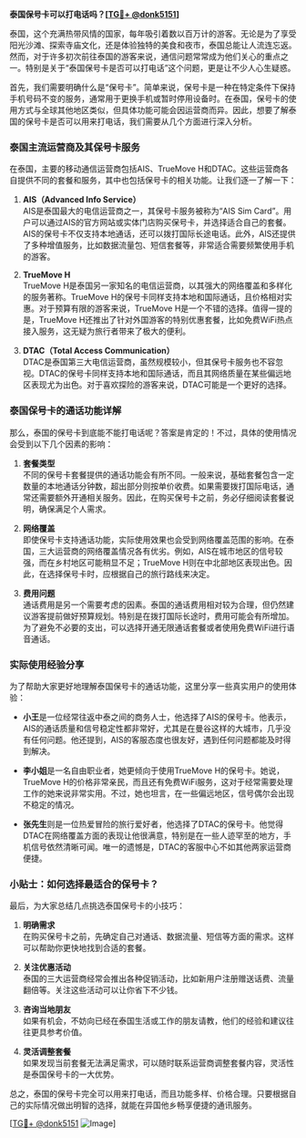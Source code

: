 **泰国保号卡可以打电话吗？[[TG💪+ @donk5151](https://t.me/s/donk5151)]**

泰国，这个充满热带风情的国家，每年吸引着数以百万计的游客。无论是为了享受阳光沙滩、探索寺庙文化，还是体验独特的美食和夜市，泰国总能让人流连忘返。然而，对于许多初次前往泰国的游客来说，通信问题常常成为他们关心的重点之一。特别是关于“泰国保号卡是否可以打电话”这个问题，更是让不少人心生疑惑。

首先，我们需要明确什么是“保号卡”。简单来说，保号卡是一种在特定条件下保持手机号码不变的服务，通常用于更换手机或暂时停用设备时。在泰国，保号卡的使用方式与全球其他地区类似，但具体功能可能会因运营商而异。因此，想要了解泰国的保号卡是否可以用来打电话，我们需要从几个方面进行深入分析。

### 泰国主流运营商及其保号卡服务

在泰国，主要的移动通信运营商包括AIS、TrueMove H和DTAC。这些运营商各自提供不同的套餐和服务，其中也包括保号卡的相关功能。让我们逐一了解一下：

1. **AIS（Advanced Info Service）**  
   AIS是泰国最大的电信运营商之一，其保号卡服务被称为“AIS Sim Card”。用户可以通过AIS的官方网站或实体门店购买保号卡，并选择适合自己的套餐。AIS的保号卡不仅支持本地通话，还可以拨打国际长途电话。此外，AIS还提供了多种增值服务，比如数据流量包、短信套餐等，非常适合需要频繁使用手机的游客。

2. **TrueMove H**  
   TrueMove H是泰国另一家知名的电信运营商，以其强大的网络覆盖和多样化的服务著称。TrueMove H的保号卡同样支持本地和国际通话，且价格相对实惠。对于预算有限的游客来说，TrueMove H是一个不错的选择。值得一提的是，TrueMove H还推出了针对外国游客的特别优惠套餐，比如免费WiFi热点接入服务，这无疑为旅行者带来了极大的便利。

3. **DTAC（Total Access Communication）**  
   DTAC是泰国第三大电信运营商，虽然规模较小，但其保号卡服务也不容忽视。DTAC的保号卡同样支持本地和国际通话，而且其网络质量在某些偏远地区表现尤为出色。对于喜欢探险的游客来说，DTAC可能是一个更好的选择。

### 泰国保号卡的通话功能详解

那么，泰国的保号卡到底能不能打电话呢？答案是肯定的！不过，具体的使用情况会受到以下几个因素的影响：

1. **套餐类型**  
   不同的保号卡套餐提供的通话功能会有所不同。一般来说，基础套餐包含一定数量的本地通话分钟数，超出部分则按单价收费。如果需要拨打国际电话，通常还需要额外开通相关服务。因此，在购买保号卡之前，务必仔细阅读套餐说明，确保满足个人需求。

2. **网络覆盖**  
   即使保号卡支持通话功能，实际使用效果也会受到网络覆盖范围的影响。在泰国，三大运营商的网络覆盖情况各有优劣。例如，AIS在城市地区的信号较强，而在乡村地区可能稍显不足；TrueMove H则在中北部地区表现出色。因此，在选择保号卡时，应根据自己的旅行路线来决定。

3. **费用问题**  
   通话费用是另一个需要考虑的因素。泰国的通话费用相对较为合理，但仍然建议游客提前做好预算规划。特别是在拨打国际长途时，费用可能会有所增加。为了避免不必要的支出，可以选择开通无限通话套餐或者使用免费WiFi进行语音通话。

### 实际使用经验分享

为了帮助大家更好地理解泰国保号卡的通话功能，这里分享一些真实用户的使用体验：

- **小王**是一位经常往返中泰之间的商务人士，他选择了AIS的保号卡。他表示，AIS的通话质量和信号稳定性都非常好，尤其是在曼谷这样的大城市，几乎没有任何问题。他还提到，AIS的客服态度也很友好，遇到任何问题都能及时得到解决。

- **李小姐**是一名自由职业者，她更倾向于使用TrueMove H的保号卡。她说，TrueMove H的价格非常亲民，而且还有免费WiFi服务，这对于经常需要处理工作的她来说非常实用。不过，她也坦言，在一些偏远地区，信号偶尔会出现不稳定的情况。

- **张先生**则是一位热爱冒险的旅行爱好者，他选择了DTAC的保号卡。他觉得DTAC在网络覆盖方面的表现让他很满意，特别是在一些人迹罕至的地方，手机信号依然清晰可闻。唯一的遗憾是，DTAC的客服中心不如其他两家运营商便捷。

### 小贴士：如何选择最适合的保号卡？

最后，为大家总结几点挑选泰国保号卡的小技巧：

1. **明确需求**  
   在购买保号卡之前，先确定自己对通话、数据流量、短信等方面的需求。这样可以帮助你更快地找到合适的套餐。

2. **关注优惠活动**  
   泰国的三大运营商经常会推出各种促销活动，比如新用户注册赠送话费、流量翻倍等。关注这些活动可以让你省下不少钱。

3. **咨询当地朋友**  
   如果有机会，不妨向已经在泰国生活或工作的朋友请教，他们的经验和建议往往更具参考价值。

4. **灵活调整套餐**  
   如果发现当前套餐无法满足需求，可以随时联系运营商调整套餐内容，灵活性是泰国保号卡的一大优势。

总之，泰国的保号卡完全可以用来打电话，而且功能多样、价格合理。只要根据自己的实际情况做出明智的选择，就能在异国他乡畅享便捷的通讯服务。

[[TG💪+ @donk5151](https://t.me/s/donk5151) ![Image](https://i.postimg.cc/rwNCRYN7/Snipaste-2025-04-30-17-27-05.png)]